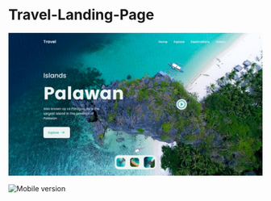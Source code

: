 # Travel-Landing-Page

![Desktop version](desktop-version.png)



![Mobile version](mobile-version.png)
